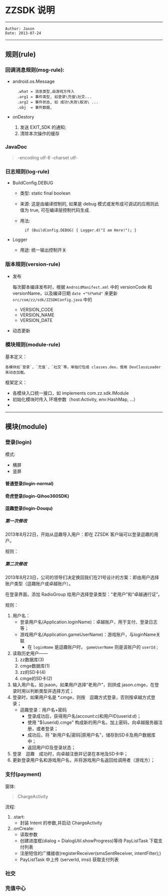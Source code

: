 ZZSDK 说明
==========

----
    Author: Jason
    Date: 2013-07-24

----


规则(rule)
---------

### 回调消息规则(msg-rule):

* android.os.Message

        .what = 消息类型,由游戏方传入
        .arg1 = 事件类型, 如登录\充值\社交...
        .arg2 = 事件状态, 如 成功\失败\取消\ ...
        .obj  = 事件数据, 

* onDestory
    1. 发送 EXIT_SDK 的通知;
    2. 清除本次操作的缓存


### JavaDoc

> -encoding utf-8 -charset utf-
	



### 日志规则(log-rule)

* BuildConfig.DEBUG
    * 类型: static final boolean
    * 来源: 这是由编译控制的, 如果是 debug 模式或发布成可调试的应用则此值为 true, 可在编译层控制代码生成.
    * 用法:

            if (BuildConfig.DEBUG) { Logger.d("I am Here!"); }

* Logger

    * 用途: 统一输出控制开关



### 版本规则(version-rule)

* 发布

    每次脚本编译发布时，根据 `AndroidManifest.xml` 中的 versionCode 和 versionName，以及编译日期 `date +"%Y%m%d"` 来更新 `src/com/zz/sdk/ZZSDKConfig.java` 中的 
    * VERSION_CODE
    * VERSION_NAME
    * VERSION_DATE


* 动态更新



### 模块规则(module-rule)

基本定义：

    各模块如`登录`、`充值`、`社交`等，单独打包成 classes.dex，使用 DexClassLoader 来动态加载。
    
框架定义：
* 各模块入口统一接口，如 implements com.zz.sdk.IModule
* 初始化模块时传入 环境参数（host:Activity, env:HashMap, ...）
* 



----


模块(module)
-----------


### 登录(login)


模式:

* 横屏
* 竖屏


#### 普通登录(login-normal)



#### 奇虎登录(login-Qihoo360SDK)
	


#### 逗趣登录(login-Douqu)

##### 第一次修改
2013年8月22日，开始从逗趣导入用户：即在 ZZSDK 客户端可以登录逗趣的用户。 

规则：



##### 第二次修改
2013年8月23日，公司的领导们决定换回我们在21号设计的方案：即由用户选择账户类型（逗趣账户或卓越账户）。

在登录界面，添加 RadioGroup 给用户选择登录类型：“老用户”和“卓越通行证”。

规则：  
 1. 用户名：
    * 登录用户名(Application.loginName)：卓越账户，用于支付、登录日志等；
    * 游戏用户名(Application.gameUserName)：游戏账户，与loginName关联
        * 在 `loginName` 是逗趣账户时， `gameUserName` 则是该账户的 `userId` ;
 2. 读取历史用户——
     1. zz数据库(3)
     2. cmge数据库(1)
     3. zz的SD卡(4)
     4. cmge的SD卡(2)
 3. 输入用户名，如 jsaon，如果用户选择“老用户”，则拼成 jason.cmge，在登录时用以判断类型并选择方式；
 4. 登录时，如果用户名是 *.cmge，则按　逗趣方式登录，否则按卓越方式登录；
    * 逗趣登录：用户名+密码
        * 登录成功后，获得用户名(account:c)和用户ID(userid:d)；
        * 使用 "${userid}.cmge" 构成新的用户名，加上密码，向卓越服务器注册，或者登录；
        * 成功后，将 "新用户名|密码|原用户名"，储存到SD卡及用户数据库中；
        * 返回用户ID及登录状态；
 5. 登录　逗趣　成功时，向卓越注册并记录在本地及SD卡中；
 6. 更新登录用户名和游戏用户名，并将游戏用户名返回给调用者（游戏方）；



### 支付(payment)


窗体:

> ChargeActivity

流程: 

1. .start:
    * 封装 Intent 的参数,并启动 ChargeActivity
2. .onCreate:
    * 读取参数
    * 创建进度框(dialog = DialogUtil.showProgress)等待 PayListTask 下载支付列表
    * 注册短信的广播接收(registerReceiver(smsSentReceiver, intentFilter);)
    * PayListTask 中上传 (serverId, imsi) 获取支付列表



### 社交

### 充值中心

